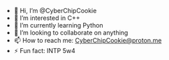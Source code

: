 - 👋 Hi, I’m @CyberChipCookie
- 👀 I’m interested in C++
- 🌱 I’m currently learning Python
- 💞️ I’m looking to collaborate on anything
- 📫 How to reach me: CyberChipCookie@proton.me
- ⚡ Fun fact: INTP 5w4

<!---
CyberChipCookie/CyberChipCookie is a ✨ special ✨ repository because its `README.md` (this file) appears on your GitHub profile.
You can click the Preview link to take a look at your changes.
--->
